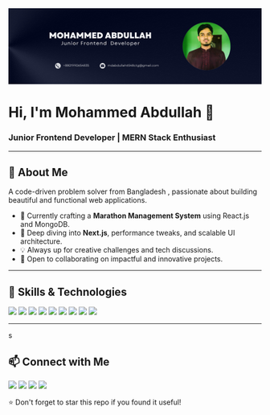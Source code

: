 <!-- Banner -->
<img src="https://raw.githubusercontent.com/Abdullah0604/Abdullah0604/refs/heads/main/github-banner.png" alt="banner" align="center" />
<h1>Hi, I'm Mohammed Abdullah 👋</h1>
<h3>Junior Frontend Developer | MERN Stack Enthusiast</h3>

---

## 💫 About Me

A code-driven problem solver from Bangladesh , passionate about building beautiful and functional web applications.

- 🔭 Currently crafting a **Marathon Management System** using React.js and MongoDB.
- 🌱 Deep diving into **Next.js**, performance tweaks, and scalable UI architecture.
- 💡 Always up for creative challenges and tech discussions.
- 🤝 Open to collaborating on impactful and innovative projects.

---



## 🚀 Skills & Technologies

<p align="left">
  <img src="https://img.shields.io/badge/-HTML5-E34F26?logo=html5&logoColor=white" />
  <img src="https://img.shields.io/badge/-CSS3-1572B6?logo=css3&logoColor=white" />
  <img src="https://img.shields.io/badge/-Tailwind_CSS-38B2AC?logo=tailwind-css&logoColor=white" />
  <img src="https://img.shields.io/badge/-JavaScript-F7DF1E?logo=javascript&logoColor=black" />
  <img src="https://img.shields.io/badge/-React-61DAFB?logo=react&logoColor=black" />
  <img src="https://img.shields.io/badge/-Node.js-339933?logo=node.js&logoColor=white" />
  <img src="https://img.shields.io/badge/-Express-000000?logo=express&logoColor=white" />
  <img src="https://img.shields.io/badge/-MongoDB-47A248?logo=mongodb&logoColor=white" />
  <img src="https://img.shields.io/badge/-Git-F05032?logo=git&logoColor=white" />
</p>


---
s
## 📫 Connect with Me

<p>
  <a href="mailto:mdabdullah6548ctg@gmail.com"><img src="https://img.shields.io/badge/Email-D14836?style=flat&logo=gmail&logoColor=white" /></a>
  <a href="https://your-portfolio.com"><img src="https://img.shields.io/badge/Portfolio-000?style=flat&logo=vercel&logoColor=white" /></a>
  <a href="https://www.linkedin.com/in/mohammed-abdullah-017664280"><img src="https://img.shields.io/badge/LinkedIn-0077B5?style=flat&logo=linkedin&logoColor=white" /></a>
  <a href="https://www.facebook.com/mohammed.abdullah.740663"><img src="https://img.shields.io/badge/Facebook-1877F2?style=flat&logo=facebook&logoColor=white" /></a>
</p>



⭐️ Don't forget to star this repo if you found it useful!

